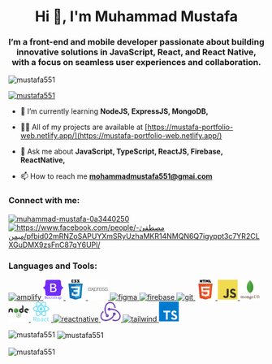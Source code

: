 <h1 align="center">Hi 👋, I'm Muhammad Mustafa</h1>
<h3 align="center">I’m a front-end and mobile developer passionate about building innovative solutions in JavaScript, React, and React Native, with a focus on seamless user experiences and collaboration.</h3>

<p align="left"> <img src="https://komarev.com/ghpvc/?username=mustafa551&label=Profile%20views&color=0e75b6&style=flat" alt="mustafa551" /> </p>

<p align="left"> <a href="https://github.com/ryo-ma/github-profile-trophy"><img src="https://github-profile-trophy.vercel.app/?username=mustafa551" alt="mustafa551" /></a> </p>

- 🌱 I’m currently learning **NodeJS, ExpressJS, MongoDB,**

- 👨‍💻 All of my projects are available at [https://mustafa-portfolio-web.netlify.app/](https://mustafa-portfolio-web.netlify.app/)

- 💬 Ask me about **JavaScript, TypeScript, ReactJS, Firebase, ReactNative,**

- 📫 How to reach me **mohammadmustafa551@gmai.com**

<h3 align="left">Connect with me:</h3>
<p align="left">
<a href="https://linkedin.com/in/muhammad-mustafa-0a3440250" target="blank"><img align="center" src="https://raw.githubusercontent.com/rahuldkjain/github-profile-readme-generator/master/src/images/icons/Social/linked-in-alt.svg" alt="muhammad-mustafa-0a3440250" height="30" width="40" /></a>
<a href="https://fb.com/مصطفیٰ-میمن/pfbid02mRNZoSAPUYXmSRyUzhaMKR14NMQN6Q7igyppt3c7YR2CLXGuDMX9zsFnC87qY6UPl/" target="blank"><img align="center" src="https://raw.githubusercontent.com/rahuldkjain/github-profile-readme-generator/master/src/images/icons/Social/facebook.svg" alt="https://www.facebook.com/people/مصطفیٰ-میمن/pfbid02mRNZoSAPUYXmSRyUzhaMKR14NMQN6Q7igyppt3c7YR2CLXGuDMX9zsFnC87qY6UPl/" height="30" width="40" /></a>
</p>

<h3 align="left">Languages and Tools:</h3>
<p align="left"> <a href="https://aws.amazon.com/amplify/" target="_blank" rel="noreferrer"> <img src="https://docs.amplify.aws/assets/logo-dark.svg" alt="amplify" width="40" height="40"/> </a> <a href="https://getbootstrap.com" target="_blank" rel="noreferrer"> <img src="https://raw.githubusercontent.com/devicons/devicon/master/icons/bootstrap/bootstrap-plain-wordmark.svg" alt="bootstrap" width="40" height="40"/> </a> <a href="https://www.w3schools.com/css/" target="_blank" rel="noreferrer"> <img src="https://raw.githubusercontent.com/devicons/devicon/master/icons/css3/css3-original-wordmark.svg" alt="css3" width="40" height="40"/> </a> <a href="https://expressjs.com" target="_blank" rel="noreferrer"> <img src="https://raw.githubusercontent.com/devicons/devicon/master/icons/express/express-original-wordmark.svg" alt="express" width="40" height="40"/> </a> <a href="https://www.figma.com/" target="_blank" rel="noreferrer"> <img src="https://www.vectorlogo.zone/logos/figma/figma-icon.svg" alt="figma" width="40" height="40"/> </a> <a href="https://firebase.google.com/" target="_blank" rel="noreferrer"> <img src="https://www.vectorlogo.zone/logos/firebase/firebase-icon.svg" alt="firebase" width="40" height="40"/> </a> <a href="https://git-scm.com/" target="_blank" rel="noreferrer"> <img src="https://www.vectorlogo.zone/logos/git-scm/git-scm-icon.svg" alt="git" width="40" height="40"/> </a> <a href="https://www.w3.org/html/" target="_blank" rel="noreferrer"> <img src="https://raw.githubusercontent.com/devicons/devicon/master/icons/html5/html5-original-wordmark.svg" alt="html5" width="40" height="40"/> </a> <a href="https://developer.mozilla.org/en-US/docs/Web/JavaScript" target="_blank" rel="noreferrer"> <img src="https://raw.githubusercontent.com/devicons/devicon/master/icons/javascript/javascript-original.svg" alt="javascript" width="40" height="40"/> </a> <a href="https://www.mongodb.com/" target="_blank" rel="noreferrer"> <img src="https://raw.githubusercontent.com/devicons/devicon/master/icons/mongodb/mongodb-original-wordmark.svg" alt="mongodb" width="40" height="40"/> </a> <a href="https://nodejs.org" target="_blank" rel="noreferrer"> <img src="https://raw.githubusercontent.com/devicons/devicon/master/icons/nodejs/nodejs-original-wordmark.svg" alt="nodejs" width="40" height="40"/> </a> <a href="https://reactjs.org/" target="_blank" rel="noreferrer"> <img src="https://raw.githubusercontent.com/devicons/devicon/master/icons/react/react-original-wordmark.svg" alt="react" width="40" height="40"/> </a> <a href="https://reactnative.dev/" target="_blank" rel="noreferrer"> <img src="https://reactnative.dev/img/header_logo.svg" alt="reactnative" width="40" height="40"/> </a> <a href="https://redux.js.org" target="_blank" rel="noreferrer"> <img src="https://raw.githubusercontent.com/devicons/devicon/master/icons/redux/redux-original.svg" alt="redux" width="40" height="40"/> </a> <a href="https://tailwindcss.com/" target="_blank" rel="noreferrer"> <img src="https://www.vectorlogo.zone/logos/tailwindcss/tailwindcss-icon.svg" alt="tailwind" width="40" height="40"/> </a> <a href="https://www.typescriptlang.org/" target="_blank" rel="noreferrer"> <img src="https://raw.githubusercontent.com/devicons/devicon/master/icons/typescript/typescript-original.svg" alt="typescript" width="40" height="40"/> </a> </p>

<p><img align="left" src="https://github-readme-stats.vercel.app/api/top-langs?username=mustafa551&show_icons=true&locale=en&layout=compact" alt="mustafa551" /></p>

<p>&nbsp;<img align="center" src="https://github-readme-stats.vercel.app/api?username=mustafa551&show_icons=true&locale=en" alt="mustafa551" /></p>

<p><img align="center" src="https://github-readme-streak-stats.herokuapp.com/?user=mustafa551&" alt="mustafa551" /></p>
